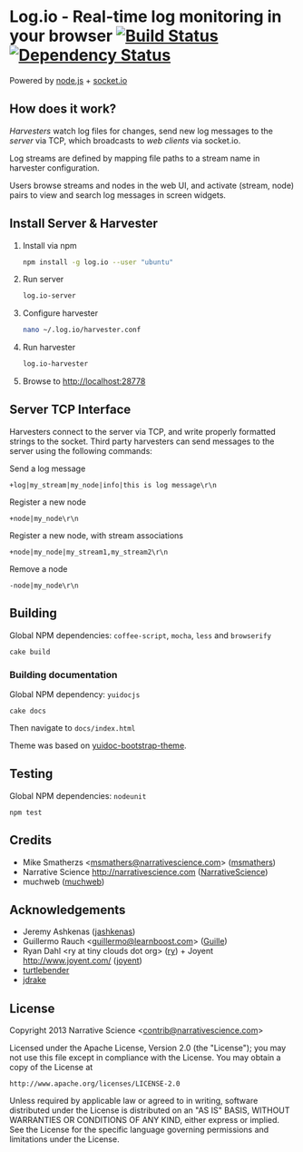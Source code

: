 Log.io - Real-time log monitoring in your browser [![Build Status](https://travis-ci.org/muchweb/Log.io.svg?branch=master)](https://travis-ci.org/muchweb/Log.io) [![Dependency Status](https://gemnasium.com/muchweb/Log.io.svg)](https://gemnasium.com/muchweb/Log.io)
=================================================

Powered by [node.js](http://nodejs.org) + [socket.io](http://socket.io)

## How does it work?

*Harvesters* watch log files for changes, send new log messages to the *server* via TCP, which broadcasts to *web clients* via socket.io.

Log streams are defined by mapping file paths to a stream name in harvester configuration.

Users browse streams and nodes in the web UI, and activate (stream, node) pairs to view and search log messages in screen widgets.

## Install Server & Harvester

1. Install via npm

    ```bash
    npm install -g log.io --user "ubuntu"
    ```

2. Run server

    ```bash
    log.io-server
    ```

3. Configure harvester

    ```bash
    nano ~/.log.io/harvester.conf
    ```

4. Run harvester

    ```bash
    log.io-harvester
    ```

5. Browse to [http://localhost:28778](http://localhost:28778)

## Server TCP Interface

Harvesters connect to the server via TCP, and write properly formatted strings to the socket.  Third party harvesters can send messages to the server using the following commands:

Send a log message

    +log|my_stream|my_node|info|this is log message\r\n

Register a new node

    +node|my_node\r\n

Register a new node, with stream associations

    +node|my_node|my_stream1,my_stream2\r\n

Remove a node

    -node|my_node\r\n


## Building

Global NPM dependencies: `coffee-script`, `mocha`, `less` and `browserify`

    cake build

### Building documentation

Global NPM dependency: `yuidocjs`

    cake docs

Then navigate to `docs/index.html`

Theme was based on [yuidoc-bootstrap-theme](https://www.npmjs.org/package/yuidoc-bootstrap-theme).

## Testing

Global NPM dependencies: `nodeunit`

    npm test

## Credits

- Mike Smatherzs &lt;msmathers@narrativescience.com&gt; ([msmathers](http://github.com/msmathers))
- Narrative Science http://narrativescience.com ([NarrativeScience](http://github.com/NarrativeScience))
- muchweb ([muchweb](http://github.com/muchweb))

## Acknowledgements

- Jeremy Ashkenas ([jashkenas](https://github.com/jashkenas))
- Guillermo Rauch &lt;guillermo@learnboost.com&gt; ([Guille](http://github.com/guille))
- Ryan Dahl &lt;ry at tiny clouds dot org&gt; ([ry](https://github.com/ry)) + Joyent http://www.joyent.com/ ([joyent](https://github.com/joyent/))
- [turtlebender](http://github.com/turtlebender)
- [jdrake](http://github.com/jdrake)

## License

Copyright 2013 Narrative Science &lt;contrib@narrativescience.com&gt;

Licensed under the Apache License, Version 2.0 (the "License");
you may not use this file except in compliance with the License.
You may obtain a copy of the License at

    http://www.apache.org/licenses/LICENSE-2.0

Unless required by applicable law or agreed to in writing, software
distributed under the License is distributed on an "AS IS" BASIS,
WITHOUT WARRANTIES OR CONDITIONS OF ANY KIND, either express or implied.
See the License for the specific language governing permissions and
limitations under the License.
